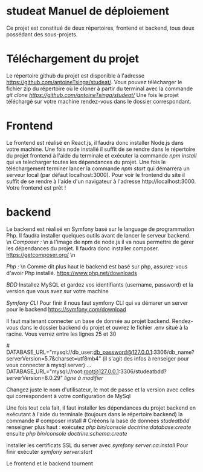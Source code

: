 # studeat Manuel de déploiement

Ce projet est constitué de deux répertoires, frontend et backend, tous deux possédant des sous-projets.


# Téléchargement du projet
Le répertoire github du projet est disponible à l'adresse https://github.com/antoineTsinga/studeat/. 
Vous pouvez télécharger le fichier zip du répertoire où le cloner à partir du terminal avec la commande *git clone https://github.com/antoineTsinga/studeat/*
Une fois le projet téléchargé sur votre machine rendez-vous dans le dossier correspondant.

# Frontend

Le frontend est réalisé en React.js, il faudra donc installer Node.js dans votre machine.
Une fois node installé il suffit de se rendre dans le répertoire du projet frontend à l'aide du terminale et exécuter la commande *npm install*  qui va telecharger
toutes les dépendances du projet. Une fois le téléchargement terminer lancer la commande *npm start* qui démarrera un serveur local (par défaut localhost:3000).
Pour voir le frontend du site il suffit de se rendre à l'aide d'un navigateur à l'adresse http://localhost:3000.
Votre frontend est prêt !

# backend

Le backend est réalisé en Symfony basé sur le language de programmation Php.
Il faudra installer quelques outils avant de lancer le serveur backend. \n
*Composer :* \n
à l'image de npm de node.js il va nous permettre de gérer les dépendances du projet.
Il faudra donc installer composer. https://getcomposer.org/ \n

*Php :* \n
Comme dit plus haut le backend est basé sur php, assurez-vous d'avoir Php installé.
https://www.php.net/downloads

*BDD*
Installez MySQL et gardez vos identifiants (username, password) et la version que vous avez sur votre machine

*Symfony CLI*
Pour finir il nous faut symfony CLI qui va démarer un server pour le backend
https://symfony.com/download

Il faut maitenant connecter un base de donnée au projet backend.
Rendez-vous dans le dossier backend du projet et ouvrez le fichier .env situé à la racine. Vous verrez entre les lignes 25 et 30

\# DATABASE_URL="mysql://db_user:db_password@127.0.0.1:3306/db_name?serverVersion=5.7&charset=utf8mb4" (il s'agit des infos à renseiger pour vous connecter à mysql server)
...
DATABASE_URL="mysql://root:root@127.0.0.1:3306/studeatbdd?serverVersion=8.0.29" *ligne à modifier*

Changez juste le nom d'utilisateur, le mot de passe et la version avec celles qui correspondent à votre configuration de MySql

Une fois tout cela fait, il faut installer les dépendances du projet backend en exécutant à l'aide du terminale (toujours dans le répertoire backend) la commande # composer install #
Crééons la base de données *studeatbdd* renseigner plus haut : exécutez
*php bin/console doctrine:database:create*
ensuite
*php bin/console doctrine:schema:create*


installer les certificats SSL du server avec *symfony server:ca:install*
Pour finir exécuter *symfony server:start* 

Le frontend et le backend tournent
